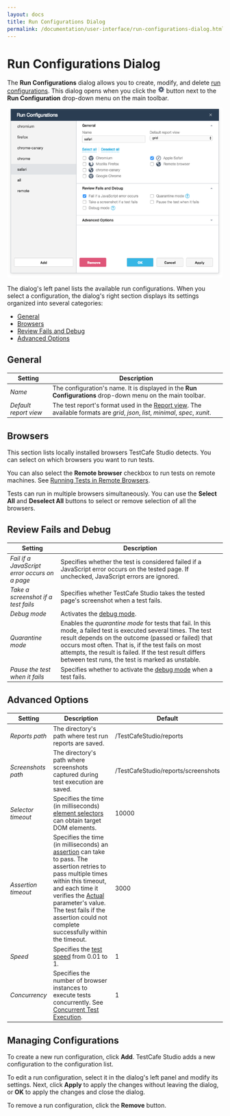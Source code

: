 ```yaml
---
layout: docs
title: Run Configurations Dialog
permalink: /documentation/user-interface/run-configurations-dialog.html
---
```

# Run Configurations Dialog

The **Run Configurations** dialog allows you to create, modify, and delete [run configurations](../guides/run-tests.md#run-configurations).
This dialog opens when you click the ![Settings button](../../images/guides/settings-icon.png) button next to the **Run Configuration** drop-down menu on the main toolbar.

![Run Configurations Dialog](../../images/guides/run-configurations-dialog.png)

The dialog's left panel lists the available run configurations. When you select a configuration, the dialog's right section displays its settings organized into several categories:

* [General](#general)
* [Browsers](#browsers)
* [Review Fails and Debug](#review-fails-and-debug)
* [Advanced Options](#advanced-options)

## General

Setting | Description
------- | -------------
*Name* | The configuration's name. It is displayed in the **Run Configurations** drop-down menu on the main toolbar.
*Default report view* | The test report's format used in the [Report view](report-view.md). The available formats are *grid*, *json*, *list*, *minimal*, *spec*, *xunit*.

## Browsers

This section lists locally installed browsers TestCafe Studio detects. You can select on which browsers you want to run tests.

You can also select the **Remote browser** checkbox to run tests on remote machines. See [Running Tests in Remote Browsers](../guides/run-tests.md#running-tests-in-remote-browsers).

Tests can run in multiple browsers simultaneously. You can use the **Select All** and **Deselect All** buttons to select or remove selection of all the browsers.

## Review Fails and Debug

Setting                                         | Description
----------------------------------------------- | -----------
*Fail if a JavaScript error occurs on a page* | Specifies whether the test is considered failed if a JavaScript error occurs on the tested page. If unchecked, JavaScript errors are ignored.
*Take a screenshot if a test fails* | Specifies whether TestCafe Studio takes the tested page's screenshot when a test fails.
*Debug mode* | Activates the [debug mode](../guides/debug-tests.md#debugging-recorded-tests).
*Quarantine mode* | Enables the *quarantine mode* for tests that fail. In this mode, a failed test is executed several times. The test result depends on the outcome (passed or failed) that occurs most often. That is, if the test fails on most attempts, the result is failed. If the test result differs between test runs, the test is marked as unstable.
*Pause the test when it fails* | Specifies whether to activate the [debug mode](../guides/debug-tests.md#debugging-recorded-tests) when a test fails.

## Advanced Options

Setting | Description | Default
-------- | ---------- | -------
*Reports path* | The directory's path where test run reports are saved. | /TestCafeStudio/reports
*Screenshots path* | The directory's path where screenshots captured during test execution are saved. | /TestCafeStudio/reports/screenshots
*Selector timeout* | Specifies the time (in milliseconds) [element selectors](../guides/record-tests/test-actions/on-page-actions/action-parameters.md#element-selector) can obtain target DOM elements. | 10000
*Assertion timeout* | Specifies the time (in milliseconds) an [assertion](../guides/record-tests/test-actions/assertions.md) can take to pass. The assertion retries to pass multiple times within this timeout, and each time it verifies the [Actual](../guides/record-tests/test-actions/assertions.md#actual-parameter) parameter's value. The test fails if the assertion could not complete successfully within the timeout. | 3000
*Speed* | Specifies the [test speed](../guides/debug-tests.md#test-speed) from 0.01 to 1. | 1
*Concurrency* | Specifies the number of browser instances to execute tests concurrently. See [Concurrent Test Execution](../guides/run-tests.md#concurrent-test-execution). | 1

## Managing Configurations

To create a new run configuration, click **Add**. TestCafe Studio adds a new configuration to the configuration list.

To edit a run configuration, select it in the dialog's left panel and modify its settings. Next, click **Apply** to apply the changes without leaving the dialog, or **OK** to apply the changes and close the dialog.

To remove a run configuration, click the **Remove** button.
